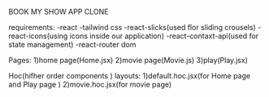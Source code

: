 BOOK MY SHOW APP CLONE

requirements:
-react
-tailwind css
-react-slicks(used flor sliding crousels)
-react-icons(using icons inside our application)
-react-contaxt-api(used for state management)
-react-router dom

Pages:
1)home page(Home.jsx)
2)movie page(Movie.js)
3)play(Play.jsx)

Hoc(hifher order components ) layouts:
1)default.hoc.jsx(for Home page and Play page )
2)movie.hoc.jsx(for movie page)
